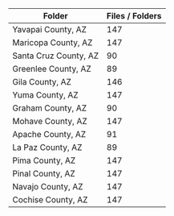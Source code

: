 | Folder                |   Files / Folders |
|-----------------------|-------------------|
| Yavapai County, AZ    |               147 |
| Maricopa County, AZ   |               147 |
| Santa Cruz County, AZ |                90 |
| Greenlee County, AZ   |                89 |
| Gila County, AZ       |               146 |
| Yuma County, AZ       |               147 |
| Graham County, AZ     |                90 |
| Mohave County, AZ     |               147 |
| Apache County, AZ     |                91 |
| La Paz County, AZ     |                89 |
| Pima County, AZ       |               147 |
| Pinal County, AZ      |               147 |
| Navajo County, AZ     |               147 |
| Cochise County, AZ    |               147 |